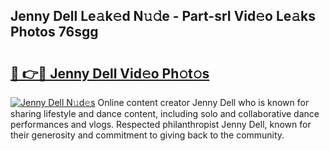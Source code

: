 ## Jenny Dell Le𝚊k𝚎d N𝚞𝚍e - Part-srI Vid𝚎o Le𝚊ks Photos 76sgg

# <h2><a href="http://fbfiqt.evod.top/?m=Jenny+Dell">🔗 👉🔴 Jenny Dell Vid𝚎o Ph𝚘t𝚘s</a></h2>

[![Jenny Dell N𝚞d𝚎s](https://i.imgur.com/8V9OHl7.gif)](http://fbfiqt.evod.top/?m=Jenny+Dell)
Online content creator Jenny Dell who is known for sharing lifestyle and dance content, including solo and collaborative dance performances and vlogs. Respected philanthropist Jenny Dell, known for their generosity and commitment to giving back to the community. 
